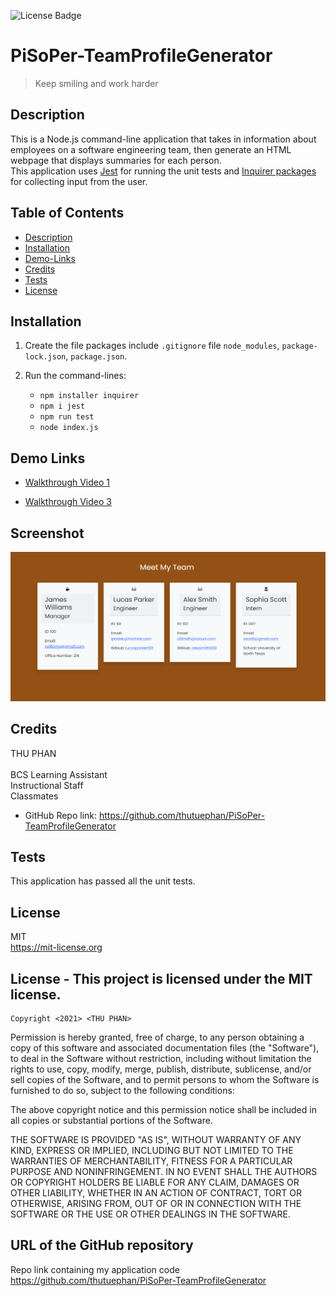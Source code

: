 ![License Badge](https://img.shields.io/badge/license-MIT-yellow.svg)

# PiSoPer-TeamProfileGenerator

  > Keep smiling and work harder
  
## Description
This is a Node.js command-line application that takes in information about employees on a software engineering team, then generate an HTML webpage that displays summaries for each person.
<br>
This application uses [Jest](https://www.npmjs.com/package/jest) for running the unit tests and [Inquirer packages](https://www.npmjs.com/package/inquirer) for collecting input from the user.
   <br>
  

## Table of Contents
  - [Description](#description)
  - [Installation](#installation)
  - [Demo-Links](#demo-links)
  - [Credits](#credits)
  - [Tests](#tests)
  - [License](#license)

## Installation
  1. Create the file packages include `.gitignore` file `node_modules`, `package-lock.json`, `package.json`. 
  2. Run the command-lines: 
        
        * `npm installer inquirer`
        * `npm i jest`
        * `npm run test`
        * `node index.js`


## Demo Links
  
  * [Walkthrough Video 1](https://watch.screencastify.com/v/n9mxYga1dVusHMk9Caty)
  
  * [Walkthrough Video 3](https://watch.screencastify.com/v/e7tDaAWbmCquA5eM0jwd)

## Screenshot
![myteam](https://github.com/thutuephan/PiSoPer-TeamProfileGenerator/blob/main/src/images/Newest%20cap.PNG)



## Credits
  THU PHAN  
  <br>
  BCS Learning Assistant
  <br>
  Instructional Staff
  <br>
  Classmates
  * GitHub Repo link: https://github.com/thutuephan/PiSoPer-TeamProfileGenerator

  
## Tests
  This application has passed all the unit tests.

## License
  MIT
  <br>
  https://mit-license.org
  

## License - This project is licensed under the MIT license.
    Copyright <2021> <THU PHAN>

Permission is hereby granted, free of charge, to any person obtaining a copy of this software and associated documentation files (the "Software"), to deal in the Software without restriction, including without limitation the rights to use, copy, modify, merge, publish, distribute, sublicense, and/or sell copies of the Software, and to permit persons to whom the Software is furnished to do so, subject to the following conditions:

The above copyright notice and this permission notice shall be included in all copies or substantial portions of the Software.

THE SOFTWARE IS PROVIDED "AS IS", WITHOUT WARRANTY OF ANY KIND, EXPRESS OR IMPLIED, INCLUDING BUT NOT LIMITED TO THE WARRANTIES OF MERCHANTABILITY, FITNESS FOR A PARTICULAR PURPOSE AND NONINFRINGEMENT. IN NO EVENT SHALL THE AUTHORS OR COPYRIGHT HOLDERS BE LIABLE FOR ANY CLAIM, DAMAGES OR OTHER LIABILITY, WHETHER IN AN ACTION OF CONTRACT, TORT OR OTHERWISE, ARISING FROM, OUT OF OR IN CONNECTION WITH THE SOFTWARE OR THE USE OR OTHER DEALINGS IN THE SOFTWARE.

  
  ## URL of the GitHub repository
  Repo link containing my application code
  https://github.com/thutuephan/PiSoPer-TeamProfileGenerator





